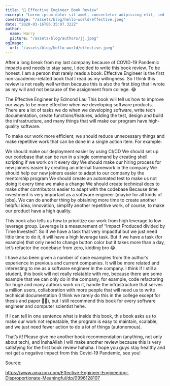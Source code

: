 ```yaml
---
title: "📜 Effective Engineer Book Review"
excerpt: "Lorem ipsum dolor sit amet, consectetur adipiscing elit, sed do eiusmod tempor incididunt ut labore et dolore magna aliqua. Praesent elementum facilisis leo vel fringilla est ullamcorper eget. At imperdiet dui accumsan sit amet nulla facilities morbi tempus."
coverImage: "/assets/blog/hello-world/effective.jpeg"
date: "2020-03-16T05:35:07.322Z"
author:
  name: Harry
  picture: "/assets/blog/authors/jj.jpeg"
ogImage:
  url: "/assets/blog/hello-world/effective.jpeg"
---
```


After a long break from my last company because of COVID-19 Pandemic impacts and needs to stay sane, I decided to write this book review. To be honest, I am a person that rarely reads a book. Effective Engineer is the first non-academic-related book that I read as my willingness. So I think this review is not really well written because this is also the first blog that I wrote as my will and not because of the assignment from college. 😂

The Effective Engineer by Edmond Lau
This book will tell us how to improve our ways to be more effective when we developing software products. There are a lot of tasks we do when we developing software, write tech documentation, create functions/features, adding the test, design and build the infrastructure, and many things that will make our program have high-quality software.

To make our work more efficient, we should reduce unnecessary things and make repetitive work that can be done in a single action item. For example:

We should make our deployment easier by using CI/CD
We should set up our codebase that can be run in a single command by creating shell scripting if we work on it every day
We should make our hiring process for new joiners easier by creating an internal framework in the company
We should help our new joiners easier to adapt to our company by the mentorship program
We should create an automated test to make us not doing it every time we make a change
We should create technical docs to make other contributors easier to adapt with the codebase
Because time investment is very important as a software engineer (maybe for all kinds of jobs). We can do another thing by obtaining more time to create another helpful idea, innovation, simplify another repetitive work, of course, to make our product have a high quality.

This book also tells us how to prioritize our work from high leverage to low leverage group. Leverage is a measurement of “Impact Produced divided by Time Invested”. So if we have a task that very impactful but we just need little time to do it, it will have a high leverage task. But if we have a task (for example) that only need to change button color but it takes more than a day, let’s refactor the codebase from zero, kidding bro 😂.

I have also been given a number of case examples from the author’s experience in previous and current companies. It will be more related and interesting to me as a software engineer in the company. I think if I still a student, this book will not really relatable with me, because there are some example that we can only do in the company, for example, code refactoring for huge and many authors work on it, handle the infrastructure that serves a million users, collaboration with more people that will need us to write technical documentation (I think we rarely do this in the college except for thesis and paper 🤷‍♂️), but I still recommend this book for every software engineer and computer scientist hehe.

If I can tell in one sentence what is inside this book, this book asks us to make our work not repeatable, the program is easy to maintain, scalable, and we just need fewer action to do a lot of things (autonomous).

That’s it! Please give me another book recommendation (anything, not only about tech), and InshaAllah I will make another review because this is very satisfying for the first book review hahaha. I hope you guys stay healthy and not get a negative impact from this Covid-19 Pandemic, see you!

Source:

https://www.amazon.com/Effective-Engineer-Engineering-Disproportionate-Meaningful/dp/0996128107
